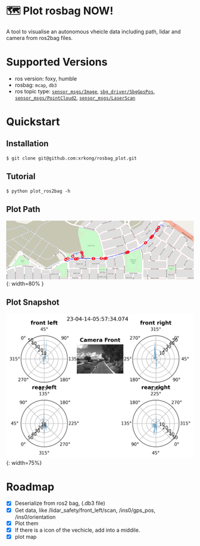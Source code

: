 # 🗺️ Plot rosbag NOW!

A tool to visualise an autonomous vheicle data including path, lidar and camera from ros2bag files.

# Supported Versions
- ros version: foxy, humble
- rosbag: ```mcap```, ```db3```
- ros topic type: [```sensor_msgs/Image```](http://docs.ros.org/en/melodic/api/sensor_msgs/html/msg/Image.html), [```sbg_driver/SbgGpsPos```](http://docs.ros.org/en/api/sbg_driver/html/msg/SbgGpsPos.html), [```sensor_msgs/PointCloud2```](http://docs.ros.org/en/melodic/api/sensor_msgs/html/msg/PointCloud2.html), [```sensor_msgs/LaserScan```](http://docs.ros.org/en/melodic/api/sensor_msgs/html/msg/LaserScan.html)

# Quickstart

## Installation
```
$ git clone git@github.com:xrkong/rosbag_plot.git
```

## Tutorial
```
$ python plot_ros2bag -h
```


## Plot Path
![Plot path and stops from rosbag](./document/path_demo.png){: width=80% }

## Plot Snapshot
![Plot snapshot from rosbag](./document/snapshot_demo.png){: width=75%}

# Roadmap

- [x] Deserialize from ros2 bag, (.db3 file)
- [x] Get data, like /lidar_safety/front_left/scan, /ins0/gps_pos, /ins0/orientation
- [x] Plot them
- [x] If there is a icon of the vechicle, add into a middile.
- [x] plot map
